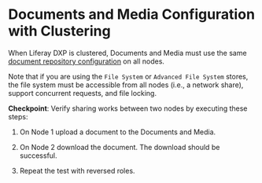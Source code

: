 # Documents and Media Configuration with Clustering

When Liferay DXP is clustered, Documents and Media must use the same [document repository configuration](https://help.liferay.com/hc/en-us/articles/360028810112-Document-Repository-Configuration) on all nodes.

Note that if you are using the `File System` or `Advanced File System` stores, the file system must be accessible from all nodes (i.e., a network share), support concurrent requests, and file locking.

**Checkpoint**: Verify sharing works between two nodes by executing these steps:

1.  On Node 1 upload a document to the Documents and Media.

2.  On Node 2 download the document. The download should be successful.

3.  Repeat the test with reversed roles.

